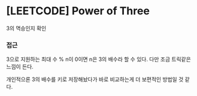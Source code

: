 # [LEETCODE] Power of Three

3의 멱승인지 확인

### 접근

3으로 지원하는 최대 수 % n이 0이면 n은 3의 배수라 할 수 있다. 다만 조금 트릭같은 느낌이 든다.

개인적으론 3의 배수를 키로 저장해놨다가 바로 비교하는게 더 보편적인 방법일 것 같다.
